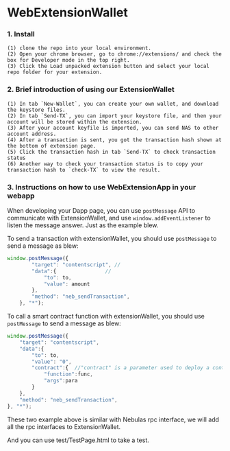 # WebExtensionWallet

### 1. Install
```
(1) clone the repo into your local environment.
(2) Open your chrome browser, go to chrome://extensions/ and check the box for Developer mode in the top right.
(3) Click the Load unpacked extension button and select your local repo folder for your extension.
```

### 2. Brief introduction of using our ExtensionWallet
```
(1) In tab `New-Wallet`, you can create your own wallet, and download the keystore files.
(2) In tab `Send-TX`, you can import your keystore file, and then your account will be stored within the extension.
(3) After your account keyfile is imported, you can send NAS to other account address.
(4) After a transaction is sent, you got the transaction hash shown at the bottom of extension page.
(5) Click the transaction hash in tab `Send-TX` to check transaction status
(6) Another way to check your transaction status is to copy your transaction hash to `check-TX` to view the result.
```

### 3. Instructions on how to use WebExtensionApp in your webapp

When developing your Dapp page, you can use `postMessage` API to communicate with ExtensionWallet, and use `window.addEventListener` to listen the message answer. Just as the example blew.

To send a transaction with extensionWallet, you should use `postMessage` to send a message as blew:
```js
window.postMessage({
        "target": "contentscript", //
        "data":{                //
            "to": to,
            "value": amount
        },
        "method": "neb_sendTransaction",
    }, "*");
```
To call a smart contract function with extensionWallet, you should use `postMessage` to send a message as blew:
```js
window.postMessage({
    "target": "contentscript",
    "data":{
        "to": to,
        "value": "0",
        "contract":{  //"contract" is a parameter used to deploy a contract or call a smart contract function
            "function":func,
            "args":para
        }
    },
    "method": "neb_sendTransaction",
}, "*");
```
These two example above is similar with Nebulas rpc interface, we will add all the rpc interfaces to ExtensionWallet.

And you can use test/TestPage.html to take a test.


